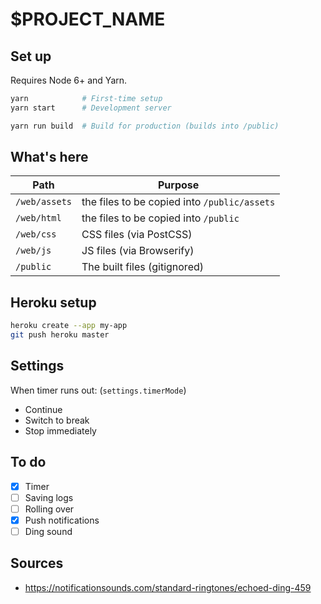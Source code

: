 # $PROJECT_NAME

## Set up

Requires Node 6+ and Yarn.

```sh
yarn            # First-time setup
yarn start      # Development server
```

```sh
yarn run build  # Build for production (builds into /public)
```

## What's here

| Path | Purpose
| --- | ---
| `/web/assets` | the files to be copied into `/public/assets`
| `/web/html` | the files to be copied into `/public`
| `/web/css` | CSS files (via PostCSS)
| `/web/js` | JS files (via Browserify)
| `/public` | The built files (gitignored)

## Heroku setup

```sh
heroku create --app my-app
git push heroku master
```

## Settings

When timer runs out: (`settings.timerMode`)

- Continue
- Switch to break
- Stop immediately

## To do

- [x] Timer
- [ ] Saving logs
- [ ] Rolling over
- [x] Push notifications
- [ ] Ding sound

## Sources

- https://notificationsounds.com/standard-ringtones/echoed-ding-459
